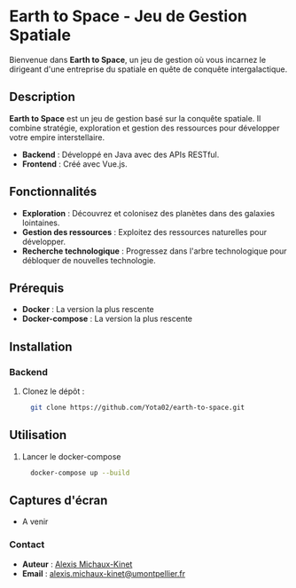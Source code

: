 # Earth to Space - Jeu de Gestion Spatiale

Bienvenue dans **Earth to Space**, un jeu de gestion où vous incarnez le dirigeant d'une entreprise du spatiale en quête de conquête intergalactique. 

## Description

**Earth to Space** est un jeu de gestion basé sur la conquête spatiale. Il combine stratégie, exploration et gestion des ressources pour développer votre empire interstellaire. 

- **Backend** : Développé en Java avec des APIs RESTful.
- **Frontend** : Créé avec Vue.js.

## Fonctionnalités

- **Exploration** : Découvrez et colonisez des planètes dans des galaxies lointaines.
- **Gestion des ressources** : Exploitez des ressources naturelles pour développer.
- **Recherche technologique** : Progressez dans l'arbre technologique pour débloquer de nouvelles technologie.

## Prérequis

- **Docker** : La version la plus rescente
- **Docker-compose** : La version la plus rescente

## Installation

### Backend

1. Clonez le dépôt :
   ```bash
     git clone https://github.com/Yota02/earth-to-space.git
   ```

## Utilisation

1. Lancer le docker-compose
   ```bash
     docker-compose up --build
   ```

## Captures d'écran

- A venir

### Contact

- **Auteur** : [Alexis Michaux-Kinet](https://github.com/Yota02)
- **Email** : alexis.michaux-kinet@umontpellier.fr
